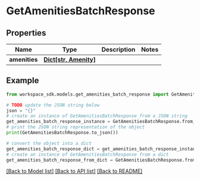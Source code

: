 # GetAmenitiesBatchResponse


## Properties

Name | Type | Description | Notes
------------ | ------------- | ------------- | -------------
**amenities** | [**Dict[str, Amenity]**](Amenity.md) |  | 

## Example

```python
from workspace_sdk.models.get_amenities_batch_response import GetAmenitiesBatchResponse

# TODO update the JSON string below
json = "{}"
# create an instance of GetAmenitiesBatchResponse from a JSON string
get_amenities_batch_response_instance = GetAmenitiesBatchResponse.from_json(json)
# print the JSON string representation of the object
print(GetAmenitiesBatchResponse.to_json())

# convert the object into a dict
get_amenities_batch_response_dict = get_amenities_batch_response_instance.to_dict()
# create an instance of GetAmenitiesBatchResponse from a dict
get_amenities_batch_response_from_dict = GetAmenitiesBatchResponse.from_dict(get_amenities_batch_response_dict)
```
[[Back to Model list]](../README.md#documentation-for-models) [[Back to API list]](../README.md#documentation-for-api-endpoints) [[Back to README]](../README.md)


